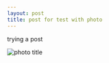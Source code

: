 ```yaml
---
layout: post
title: post for test with photo
---
```


trying a post

![photo title](https://upload.wikimedia.org/wikipedia/commons/4/4d/Dome_of_the_Rock_by_Peter_Mulligan.jpg)
